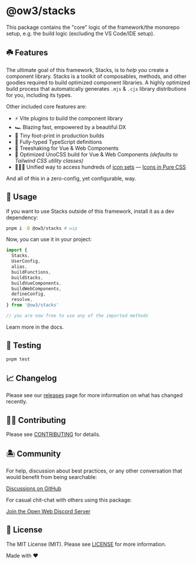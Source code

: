# @ow3/stacks

This package contains the "core" logic of the framework/the monorepo setup, e.g. the build logic (excluding the VS Code/IDE setup).

## ☘️ Features

The ultimate goal of this framework, Stacks, is to _help you_ create a component library. Stacks is a toolkit of composables, methods, and other goodies required to build optimized component libraries. A highly optimized build process that automatically generates `.mjs` & `.cjs` library distributions for you, including its types.

Other included core features are:

- ⚡️ Vite plugins to build the component library
- 🏎 Blazing fast, empowered by a beautiful DX
- 👣 Tiny foot-print in production builds
- 💬 Fully-typed TypeScript definitions
- 🌳 Treeshaking for Vue & Web Components
- 🎨 Optimized UnoCSS build for Vue & Web Components _(defaults to Tailwind CSS utility classes)_
- 🧙🏼‍♀️ Unified way to access hundreds of [icon sets](https://icon-sets.iconify.design)
 — [Icons in Pure CSS](https://antfu.me/posts/icons-in-pure-css)

And all of this in a zero-config, yet configurable, way.

## 🤖 Usage

If you want to use Stacks outside of this framework, install it as a dev dependency:

```bash
pnpm i -D @ow3/stacks # wip
```

Now, you can use it in your project:

```js
import {
  Stacks,
  UserConfig,
  alias,
  buildFunctions,
  buildStacks,
  buildVueComponents,
  buildWebComponents,
  defineConfig,
  resolve,
} from '@ow3/stacks'

// you are now free to use any of the imported methods
```

Learn more in the docs.

## 🧪 Testing

```bash
pnpm test
```

## 📈 Changelog

Please see our [releases](https://github.com/openwebstacks/vue-components-library-starter/releases) page for more information on what has changed recently.

## 💪🏼 Contributing

Please see [CONTRIBUTING](../../.github/CONTRIBUTING.md) for details.

## 🏝 Community

For help, discussion about best practices, or any other conversation that would benefit from being searchable:

[Discussions on GitHub](https://github.com/openweblabs/web-components-library-starter/discussions)

For casual chit-chat with others using this package:

[Join the Open Web Discord Server](https://discord.ow3.org)

## 📄 License

The MIT License (MIT). Please see [LICENSE](../../LICENSE.md) for more information.

Made with ❤️
